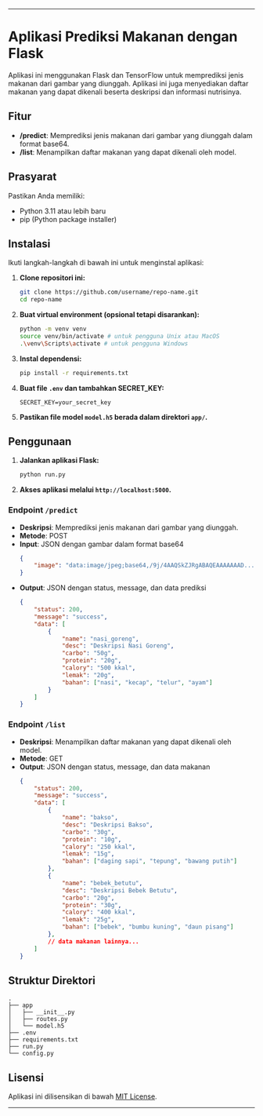 
---

# Aplikasi Prediksi Makanan dengan Flask

Aplikasi ini menggunakan Flask dan TensorFlow untuk memprediksi jenis makanan dari gambar yang diunggah. Aplikasi ini juga menyediakan daftar makanan yang dapat dikenali beserta deskripsi dan informasi nutrisinya.

## Fitur

- **/predict**: Memprediksi jenis makanan dari gambar yang diunggah dalam format base64.
- **/list**: Menampilkan daftar makanan yang dapat dikenali oleh model.

## Prasyarat

Pastikan Anda memiliki:
- Python 3.11 atau lebih baru
- pip (Python package installer)

## Instalasi

Ikuti langkah-langkah di bawah ini untuk menginstal aplikasi:

1. **Clone repositori ini:**
    ```bash
    git clone https://github.com/username/repo-name.git
    cd repo-name
    ```

2. **Buat virtual environment (opsional tetapi disarankan):**
    ```bash
    python -m venv venv
    source venv/bin/activate # untuk pengguna Unix atau MacOS
    .\venv\Scripts\activate # untuk pengguna Windows
    ```

3. **Instal dependensi:**
    ```bash
    pip install -r requirements.txt
    ```

4. **Buat file `.env` dan tambahkan SECRET_KEY:**
    ```env
    SECRET_KEY=your_secret_key
    ```

5. **Pastikan file model `model.h5` berada dalam direktori `app/`.**

## Penggunaan

1. **Jalankan aplikasi Flask:**
    ```bash
    python run.py
    ```

2. **Akses aplikasi melalui `http://localhost:5000`.**

### Endpoint `/predict`

- **Deskripsi**: Memprediksi jenis makanan dari gambar yang diunggah.
- **Metode**: POST
- **Input**: JSON dengan gambar dalam format base64
    ```json
    {
        "image": "data:image/jpeg;base64,/9j/4AAQSkZJRgABAQEAAAAAAAD..."
    }
    ```
- **Output**: JSON dengan status, message, dan data prediksi
    ```json
    {
        "status": 200,
        "message": "success",
        "data": [
            {
                "name": "nasi_goreng",
                "desc": "Deskripsi Nasi Goreng",
                "carbo": "50g",
                "protein": "20g",
                "calory": "500 kkal",
                "lemak": "20g",
                "bahan": ["nasi", "kecap", "telur", "ayam"]
            }
        ]
    }
    ```

### Endpoint `/list`

- **Deskripsi**: Menampilkan daftar makanan yang dapat dikenali oleh model.
- **Metode**: GET
- **Output**: JSON dengan status, message, dan data makanan
    ```json
    {
        "status": 200,
        "message": "success",
        "data": [
            {
                "name": "bakso",
                "desc": "Deskripsi Bakso",
                "carbo": "30g",
                "protein": "10g",
                "calory": "250 kkal",
                "lemak": "15g",
                "bahan": ["daging sapi", "tepung", "bawang putih"]
            },
            {
                "name": "bebek_betutu",
                "desc": "Deskripsi Bebek Betutu",
                "carbo": "20g",
                "protein": "30g",
                "calory": "400 kkal",
                "lemak": "25g",
                "bahan": ["bebek", "bumbu kuning", "daun pisang"]
            },
            // data makanan lainnya...
        ]
    }
    ```

## Struktur Direktori

```
.
├── app
│   ├── __init__.py
│   ├── routes.py
│   └── model.h5
├── .env
├── requirements.txt
├── run.py
└── config.py
```

## Lisensi

Aplikasi ini dilisensikan di bawah [MIT License](LICENSE).

---